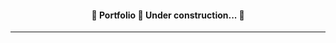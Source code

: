 <!-- <div align="center" id="top"> 
  <img src="./.github/app.gif" alt="Portfolio" />

  &#xa0;

  <!-- <a href="https://portfolio.netlify.app">Demo</a> 
</div> 

<h1 align="center">Portfolio</h1>

<p align="center">
  <img alt="Github top language" src="https://img.shields.io/github/languages/top/{{YOUR_GITHUB_USERNAME}}/portfolio?color=56BEB8">

  <img alt="Github language count" src="https://img.shields.io/github/languages/count/{{YOUR_GITHUB_USERNAME}}/portfolio?color=56BEB8">

  <img alt="Repository size" src="https://img.shields.io/github/repo-size/{{YOUR_GITHUB_USERNAME}}/portfolio?color=56BEB8">

  <img alt="License" src="https://img.shields.io/github/license/{{YOUR_GITHUB_USERNAME}}/portfolio?color=56BEB8">

  <!-- <img alt="Github issues" src="https://img.shields.io/github/issues/{{YOUR_GITHUB_USERNAME}}/portfolio?color=56BEB8" /> -->

  <!-- <img alt="Github forks" src="https://img.shields.io/github/forks/{{YOUR_GITHUB_USERNAME}}/portfolio?color=56BEB8" /> -->

  <!-- <img alt="Github stars" src="https://img.shields.io/github/stars/{{YOUR_GITHUB_USERNAME}}/portfolio?color=56BEB8" /> -->
<!-- </p> -->

<!-- Status -->

<h4 align="center"> 
	🚧  Portfolio 🚀 Under construction...  🚧
</h4> 

<hr> 

<!-- <p align="center">
  <a href="#dart-about">About</a> &#xa0; | &#xa0; 
  <a href="#sparkles-features">Features</a> &#xa0; | &#xa0;
  <a href="#rocket-technologies">Technologies</a> &#xa0; | &#xa0;
  <a href="#white_check_mark-requirements">Requirements</a> &#xa0; | &#xa0;
  <a href="#checkered_flag-starting">Starting</a> &#xa0; | &#xa0;
  <a href="#memo-license">License</a> &#xa0; | &#xa0;
  <a href="https://github.com/{{YOUR_GITHUB_USERNAME}}" target="_blank">Author</a>
</p>

<br> -->

<!-- ## :dart: About ##

Describe your project

## :sparkles: Features ##

:heavy_check_mark: Feature 1;\
:heavy_check_mark: Feature 2;\
:heavy_check_mark: Feature 3;

## :rocket: Technologies ##

The following tools were used in this project:

- [Expo](https://expo.io/)
- [Node.js](https://nodejs.org/en/)
- [React](https://pt-br.reactjs.org/)
- [React Native](https://reactnative.dev/)
- [TypeScript](https://www.typescriptlang.org/)

## :white_check_mark: Requirements ##

Before starting :checkered_flag:, you need to have [Git](https://git-scm.com) and [Node](https://nodejs.org/en/) installed.

## :checkered_flag: Starting ##

```bash
# Clone this project
$ git clone https://github.com/{{YOUR_GITHUB_USERNAME}}/portfolio

# Access
$ cd portfolio

# Install dependencies
$ yarn

# Run the project
$ yarn start

# The server will initialize in the <http://localhost:3000>
```

## :memo: License ##

This project is under license from MIT. For more details, see the [LICENSE](LICENSE.md) file.


Made with :heart: by <a href="https://github.com/{{YOUR_GITHUB_USERNAME}}" target="_blank">{{YOUR_NAME}}</a>

&#xa0;

<a href="#top">Back to top</a> -->
